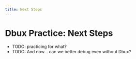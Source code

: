 ```yaml
---
title: Next Steps
---
```


# Dbux Practice: Next Steps

* TODO: practicing for what?
* TODO: And now... can we better debug even without Dbux?

